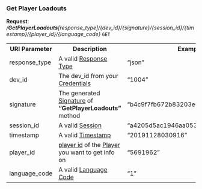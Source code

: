 
### Get Player Loadouts

**Request**: <i>/**GetPlayerLoadouts**[response_type]/{dev_id}/{signature}/{session_id}/{timestamp}/{player_id}/{language_code}</i> `GET`

<table>
	<tr>
		<th>URI Parameter</th>
		<th>Description</th>
		<th>Example</th>
	</tr>
	<tr>
		<td>response_type</td>
		<td>A valid <a href="./../api-parameter-details.md#response_type" title="Response Type">Response Type</a></td>
		<td>“json”</td>
	</tr>
	<tr>
		<td>dev_id</td>
		<td>The dev_id from your <a href="./../#credentials" title="Credentials">Credentials</a></td>
		<td>“1004”</td>
	</tr>
	<tr>
		<td>signature</td>
		<td>The generated <a href="./../api-parameter-details.md#signature" title="Signature">Signature</a> of <b>“GetPlayerLoadouts”</b> method</td>
		<td>“b4c9f7fb672b83203e626ec691fca3e9”</td>
	</tr>
	<tr>
		<td>session_id</td>
		<td>A valid <a href="./../#sessions">Session</a></td>
		<td>“a4205d5ac1946aa053c2949a841e8397”</td>
	</tr>
	<tr>
		<td>timestamp</td>
		<td>A valid <a href="./../api-parameter-details.md#timestamp" title="Timestamp">Timestamp</a></td>
		<td>“20191128030916”</td>
	</tr>
	<tr>
		<td>player_id</td>
		<td><a href="./../api-parameter-details.md#player-id" title="Player Id">player id</a> of the <a href="./../api-parameter-details.md#player" title="Player">Player</a> you want to get info on</td>
		<td>“5691962”</td>
	</tr>
	<tr>
		<td>language_code</td>
		<td>A valid <a href="./../api-parameter-details.md#language-globe_with_meridians" title="Language Code">Language Code</a></td>
		<td>“1”</td>
	</tr>
</table>
